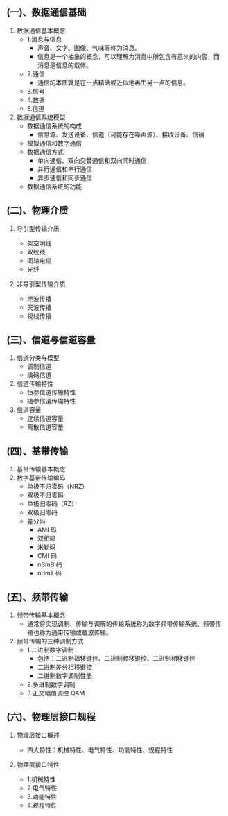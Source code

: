 

## (一)、数据通信基础

1. 数据通信基本概念
   - 1.消息与信息
     - 声音、文字、图像、气味等称为消息。
     - 信息是一个抽象的概念，可以理解为消息中所包含有意义的内容，而消息是信息的载体。
   - 2.通信
     - 通信的本质就是在一点精确或近似地再生另一点的信息。
   - 3.信号
   - 4.数据
   - 5.信道
2. 数据通信系统模型
   - 数据通信系统的构成
     - 信息源、发送设备、信道（可能存在噪声源）、接收设备、信宿
   - 模拟通信和数字通信
   - 数据通信方式
     - 单向通信、双向交替通信和双向同时通信
     - 并行通信和串行通信
     - 异步通信和同步通信
   - 数据通信系统的功能

## (二)、物理介质

1. 导引型传输介质

   - 架空明线
   - 双绞线
   - 同轴电缆
   - 光纤

2. 非导引型传输介质
   - 地波传播
   - 天波传播
   - 视线传播

## (三)、信道与信道容量

1. 信道分类与模型
   - 调制信道
   - 编码信道
2. 信道传输特性
   - 恒参信道传输特性
   - 随参信道传输特性
3. 信道容量
   - 连续信道容量
   - 离散信道容量

## (四)、基带传输

1. 基带传输基本概念
2. 数字基带传输编码
   - 单极不归零码（NRZ）
   - 双极不归零码
   - 单极归零码（RZ）
   - 双极归零码
   - 差分码
     - AMI 码
     - 双相码
     - 米勒码
     - CMI 码
     - nBmB 码
     - nBmT 码

## (五)、频带传输

1. 频带传输基本概念
   - 通常将实现调制、传输与调解的传输系统称为数字频带传输系统。频带传输也称为通带传输或载波传输。
2. 频带传输的三种调制方式
   - 1.二进制数字调制
     - 包括：二进制福移键控、二进制频移键控、二进制相移键控
     - 二进制差分相移键控
     - 二进制数字调制性能
   - 2.多进制数字调制
   - 3.正交幅值调控 QAM

## (六)、物理层接口规程

1. 物理层接口概述

   - 四大特性：机械特性、电气特性、功能特性、规程特性

2. 物理层接口特性
   - 1.机械特性
   - 2.电气特性
   - 3.功能特性
   - 4.规程特性
